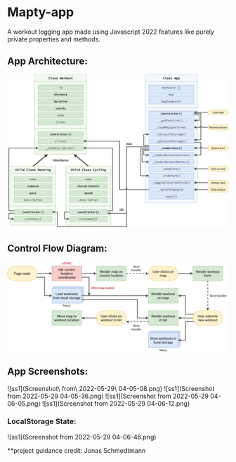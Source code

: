 # Mapty-app
A workout logging app made using Javascript 2022 features like purely private properties and methods.

## App Architecture:
![Architecture](Mapty-architecture-final.png)

## Control Flow Diagram:
![ControlFlow](Mapty-flowchart.png)

## App Screenshots:
![ss1](Screenshot\ from\ 2022-05-29\ 04-05-08.png)
![ss1](Screenshot from 2022-05-29 04-05-36.png)
![ss1](Screenshot from 2022-05-29 04-06-05.png)
![ss1](Screenshot from 2022-05-29 04-06-12.png)
### LocalStorage State:
![ss1](Screenshot from 2022-05-29 04-06-46.png)


**project guidance credit: Jonas Schmedtmann
